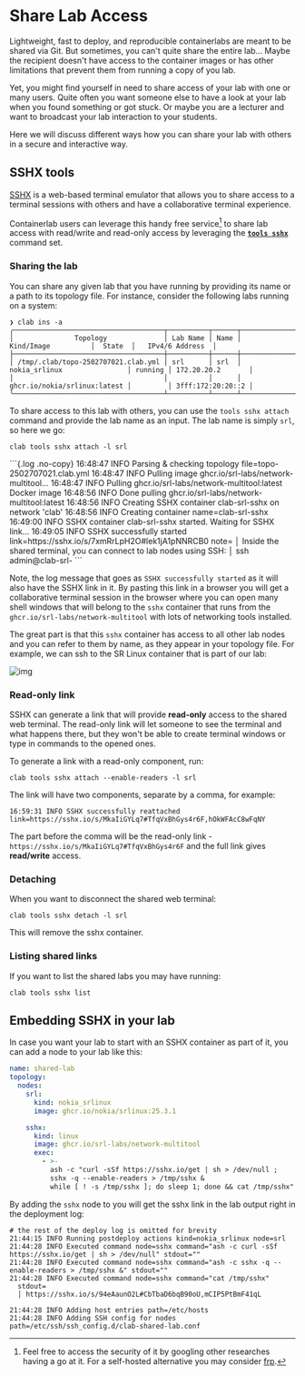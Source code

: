 # Share Lab Access

Lightweight, fast to deploy, and reproducible containerlabs are meant to be shared via Git. But sometimes, you can't quite share the entire lab... Maybe the recipient doesn't have access to the container images or has other limitations that prevent them from running a copy of you lab.

Yet, you might find yourself in need to share access of your lab with one or many users. Quite often you want someone else to have a look at your lab when you found something or got stuck. Or maybe you are a lecturer and want to broadcast your lab interaction to your students.

Here we will discuss different ways how you can share your lab with others in a secure and interactive way.

## SSHX tools

[SSHX](https://sshx.io) is a web-based terminal emulator that allows you to share access to a terminal sessions with others and have a collaborative terminal experience.

Containerlab users can leverage this handy free service[^1] to share lab access with read/write and read-only access by leveraging the [**`tools sshx`**](../cmd/tools/sshx/attach.md) command set.

### Sharing the lab

You can share any given lab that you have running by providing its name or a path to its topology file. For instance, consider the following labs running on a system:

```
❯ clab ins -a
╭─────────────────────────────────────┬──────────┬──────┬──────────────────────────────┬─────────┬───────────────────╮
│               Topology              │ Lab Name │ Name │          Kind/Image          │  State  │   IPv4/6 Address  │
├─────────────────────────────────────┼──────────┼──────┼──────────────────────────────┼─────────┼───────────────────┤
│ /tmp/.clab/topo-2502707021.clab.yml │ srl      │ srl  │ nokia_srlinux                │ running │ 172.20.20.2       │
│                                     │          │      │ ghcr.io/nokia/srlinux:latest │         │ 3fff:172:20:20::2 │
╰─────────────────────────────────────┴──────────┴──────┴──────────────────────────────┴─────────┴───────────────────╯
```

To share access to this lab with others, you can use the `tools sshx attach` command and provide the lab name as an input. The lab name is simply `srl`, so here we go:

```
clab tools sshx attach -l srl
```

<div class="embed-result">
```{.log .no-copy}
16:48:47 INFO Parsing & checking topology file=topo-2502707021.clab.yml
16:48:47 INFO Pulling image ghcr.io/srl-labs/network-multitool...
16:48:47 INFO Pulling ghcr.io/srl-labs/network-multitool:latest Docker image
16:48:56 INFO Done pulling ghcr.io/srl-labs/network-multitool:latest
16:48:56 INFO Creating SSHX container clab-srl-sshx on network 'clab'
16:48:56 INFO Creating container name=clab-srl-sshx
16:49:00 INFO SSHX container clab-srl-sshx started. Waiting for SSHX link...
16:49:05 INFO SSHX successfully started link=https://sshx.io/s/7xmRrLpH2O#lek1jA1pNNRCB0
  note=
  │ Inside the shared terminal, you can connect to lab nodes using SSH:
  │ ssh admin@clab-srl-<node-name>
```
</div>

Note, the log message that goes as `SSHX successfully started` as it will also have the SSHX link in it. By pasting this link in a browser you will get a collaborative terminal session in the browser where you can open many shell windows that will belong to the `sshx` container that runs from the `ghcr.io/srl-labs/network-multitool` with lots of networking tools installed.

The great part is that this `sshx` container has access to all other lab nodes and you can refer to them by name, as they appear in your topology file. For example, we can ssh to the SR Linux container that is part of our lab:

![img](https://gitlab.com/rdodin/pics/-/wikis/uploads/38073aeb55006b57f4b5e3db1d6a230f/CleanShot_2025-03-30_at_21.46.35_2x.png)

### Read-only link

SSHX can generate a link that will provide **read-only** access to the shared web terminal. The read-only link will let someone to see the terminal and what happens there, but they won't be able to create terminal windows or type in commands to the opened ones.

To generate a link with a read-only component, run:

```
clab tools sshx attach --enable-readers -l srl
```

The link will have two components, separate by a comma, for example:

```
16:59:31 INFO SSHX successfully reattached link=https://sshx.io/s/MkaIiGYLq7#TfqVxBhGys4r6F,hOkWFAcC8wFqNY
```

The part before the comma will be the read-only link - `https://sshx.io/s/MkaIiGYLq7#TfqVxBhGys4r6F` and the full link gives **read/write** access.

### Detaching

When you want to disconnect the shared web terminal:

```
clab tools sshx detach -l srl
```

This will remove the sshx container.

### Listing shared links

If you want to list the shared labs you may have running:

```
clab tools sshx list
```

## Embedding SSHX in your lab

In case you want your lab to start with an SSHX container as part of it, you can add a node to your lab like this:

```yaml
name: shared-lab
topology:
  nodes:
    srl:
      kind: nokia_srlinux
      image: ghcr.io/nokia/srlinux:25.3.1

    sshx:
      kind: linux
      image: ghcr.io/srl-labs/network-multitool
      exec:
        - >-
          ash -c "curl -sSf https://sshx.io/get | sh > /dev/null ;
          sshx -q --enable-readers > /tmp/sshx &
          while [ ! -s /tmp/sshx ]; do sleep 1; done && cat /tmp/sshx"
```

By adding the `sshx` node to you will get the sshx link in the lab output right in the deployment log:

```shell
# the rest of the deploy log is omitted for brevity
21:44:15 INFO Running postdeploy actions kind=nokia_srlinux node=srl
21:44:28 INFO Executed command node=sshx command="ash -c curl -sSf https://sshx.io/get | sh > /dev/null" stdout=""
21:44:28 INFO Executed command node=sshx command="ash -c sshx -q --enable-readers > /tmp/sshx &" stdout=""
21:44:28 INFO Executed command node=sshx command="cat /tmp/sshx"
  stdout=
  │ https://sshx.io/s/94eAaunO2L#CbTbaD6bqB90oU,mCIP5PtBmF41qL

21:44:28 INFO Adding host entries path=/etc/hosts
21:44:28 INFO Adding SSH config for nodes path=/etc/ssh/ssh_config.d/clab-shared-lab.conf
```

[^1]: Feel free to access the security of it by googling other researches having a go at it. For a self-hosted alternative you may consider [frp](https://github.com/fatedier/frp).

